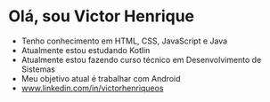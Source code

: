 # Olá, sou Victor Henrique
- Tenho conhecimento em HTML, CSS, JavaScript e Java
- Atualmente estou estudando Kotlin
- Atualmente estou fazendo curso técnico em Desenvolvimento de Sistemas 
- Meu objetivo atual é trabalhar com Android
- www.linkedin.com/in/victorhenriqueos

